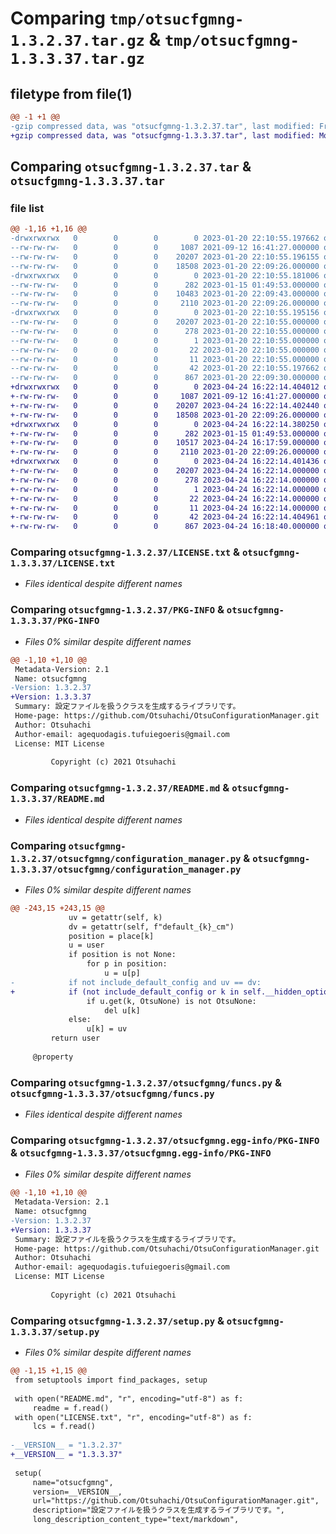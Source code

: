 # Comparing `tmp/otsucfgmng-1.3.2.37.tar.gz` & `tmp/otsucfgmng-1.3.3.37.tar.gz`

## filetype from file(1)

```diff
@@ -1 +1 @@
-gzip compressed data, was "otsucfgmng-1.3.2.37.tar", last modified: Fri Jan 20 22:10:55 2023, max compression
+gzip compressed data, was "otsucfgmng-1.3.3.37.tar", last modified: Mon Apr 24 16:22:14 2023, max compression
```

## Comparing `otsucfgmng-1.3.2.37.tar` & `otsucfgmng-1.3.3.37.tar`

### file list

```diff
@@ -1,16 +1,16 @@
-drwxrwxrwx   0        0        0        0 2023-01-20 22:10:55.197662 otsucfgmng-1.3.2.37/
--rw-rw-rw-   0        0        0     1087 2021-09-12 16:41:27.000000 otsucfgmng-1.3.2.37/LICENSE.txt
--rw-rw-rw-   0        0        0    20207 2023-01-20 22:10:55.196155 otsucfgmng-1.3.2.37/PKG-INFO
--rw-rw-rw-   0        0        0    18508 2023-01-20 22:09:26.000000 otsucfgmng-1.3.2.37/README.md
-drwxrwxrwx   0        0        0        0 2023-01-20 22:10:55.181006 otsucfgmng-1.3.2.37/otsucfgmng/
--rw-rw-rw-   0        0        0      282 2023-01-15 01:49:53.000000 otsucfgmng-1.3.2.37/otsucfgmng/__init__.py
--rw-rw-rw-   0        0        0    10483 2023-01-20 22:09:43.000000 otsucfgmng-1.3.2.37/otsucfgmng/configuration_manager.py
--rw-rw-rw-   0        0        0     2110 2023-01-20 22:09:26.000000 otsucfgmng-1.3.2.37/otsucfgmng/funcs.py
-drwxrwxrwx   0        0        0        0 2023-01-20 22:10:55.195156 otsucfgmng-1.3.2.37/otsucfgmng.egg-info/
--rw-rw-rw-   0        0        0    20207 2023-01-20 22:10:55.000000 otsucfgmng-1.3.2.37/otsucfgmng.egg-info/PKG-INFO
--rw-rw-rw-   0        0        0      278 2023-01-20 22:10:55.000000 otsucfgmng-1.3.2.37/otsucfgmng.egg-info/SOURCES.txt
--rw-rw-rw-   0        0        0        1 2023-01-20 22:10:55.000000 otsucfgmng-1.3.2.37/otsucfgmng.egg-info/dependency_links.txt
--rw-rw-rw-   0        0        0       22 2023-01-20 22:10:55.000000 otsucfgmng-1.3.2.37/otsucfgmng.egg-info/requires.txt
--rw-rw-rw-   0        0        0       11 2023-01-20 22:10:55.000000 otsucfgmng-1.3.2.37/otsucfgmng.egg-info/top_level.txt
--rw-rw-rw-   0        0        0       42 2023-01-20 22:10:55.197662 otsucfgmng-1.3.2.37/setup.cfg
--rw-rw-rw-   0        0        0      867 2023-01-20 22:09:30.000000 otsucfgmng-1.3.2.37/setup.py
+drwxrwxrwx   0        0        0        0 2023-04-24 16:22:14.404012 otsucfgmng-1.3.3.37/
+-rw-rw-rw-   0        0        0     1087 2021-09-12 16:41:27.000000 otsucfgmng-1.3.3.37/LICENSE.txt
+-rw-rw-rw-   0        0        0    20207 2023-04-24 16:22:14.402440 otsucfgmng-1.3.3.37/PKG-INFO
+-rw-rw-rw-   0        0        0    18508 2023-01-20 22:09:26.000000 otsucfgmng-1.3.3.37/README.md
+drwxrwxrwx   0        0        0        0 2023-04-24 16:22:14.380250 otsucfgmng-1.3.3.37/otsucfgmng/
+-rw-rw-rw-   0        0        0      282 2023-01-15 01:49:53.000000 otsucfgmng-1.3.3.37/otsucfgmng/__init__.py
+-rw-rw-rw-   0        0        0    10517 2023-04-24 16:17:59.000000 otsucfgmng-1.3.3.37/otsucfgmng/configuration_manager.py
+-rw-rw-rw-   0        0        0     2110 2023-01-20 22:09:26.000000 otsucfgmng-1.3.3.37/otsucfgmng/funcs.py
+drwxrwxrwx   0        0        0        0 2023-04-24 16:22:14.401436 otsucfgmng-1.3.3.37/otsucfgmng.egg-info/
+-rw-rw-rw-   0        0        0    20207 2023-04-24 16:22:14.000000 otsucfgmng-1.3.3.37/otsucfgmng.egg-info/PKG-INFO
+-rw-rw-rw-   0        0        0      278 2023-04-24 16:22:14.000000 otsucfgmng-1.3.3.37/otsucfgmng.egg-info/SOURCES.txt
+-rw-rw-rw-   0        0        0        1 2023-04-24 16:22:14.000000 otsucfgmng-1.3.3.37/otsucfgmng.egg-info/dependency_links.txt
+-rw-rw-rw-   0        0        0       22 2023-04-24 16:22:14.000000 otsucfgmng-1.3.3.37/otsucfgmng.egg-info/requires.txt
+-rw-rw-rw-   0        0        0       11 2023-04-24 16:22:14.000000 otsucfgmng-1.3.3.37/otsucfgmng.egg-info/top_level.txt
+-rw-rw-rw-   0        0        0       42 2023-04-24 16:22:14.404961 otsucfgmng-1.3.3.37/setup.cfg
+-rw-rw-rw-   0        0        0      867 2023-04-24 16:18:40.000000 otsucfgmng-1.3.3.37/setup.py
```

### Comparing `otsucfgmng-1.3.2.37/LICENSE.txt` & `otsucfgmng-1.3.3.37/LICENSE.txt`

 * *Files identical despite different names*

### Comparing `otsucfgmng-1.3.2.37/PKG-INFO` & `otsucfgmng-1.3.3.37/PKG-INFO`

 * *Files 0% similar despite different names*

```diff
@@ -1,10 +1,10 @@
 Metadata-Version: 2.1
 Name: otsucfgmng
-Version: 1.3.2.37
+Version: 1.3.3.37
 Summary: 設定ファイルを扱うクラスを生成するライブラリです。
 Home-page: https://github.com/Otsuhachi/OtsuConfigurationManager.git
 Author: Otsuhachi
 Author-email: agequodagis.tufuiegoeris@gmail.com
 License: MIT License
         
         Copyright (c) 2021 Otsuhachi
```

### Comparing `otsucfgmng-1.3.2.37/README.md` & `otsucfgmng-1.3.3.37/README.md`

 * *Files identical despite different names*

### Comparing `otsucfgmng-1.3.2.37/otsucfgmng/configuration_manager.py` & `otsucfgmng-1.3.3.37/otsucfgmng/configuration_manager.py`

 * *Files 0% similar despite different names*

```diff
@@ -243,15 +243,15 @@
             uv = getattr(self, k)
             dv = getattr(self, f"default_{k}_cm")
             position = place[k]
             u = user
             if position is not None:
                 for p in position:
                     u = u[p]
-            if not include_default_config and uv == dv:
+            if (not include_default_config or k in self.__hidden_options__) and uv == dv:
                 if u.get(k, OtsuNone) is not OtsuNone:
                     del u[k]
             else:
                 u[k] = uv
         return user
 
     @property
```

### Comparing `otsucfgmng-1.3.2.37/otsucfgmng/funcs.py` & `otsucfgmng-1.3.3.37/otsucfgmng/funcs.py`

 * *Files identical despite different names*

### Comparing `otsucfgmng-1.3.2.37/otsucfgmng.egg-info/PKG-INFO` & `otsucfgmng-1.3.3.37/otsucfgmng.egg-info/PKG-INFO`

 * *Files 0% similar despite different names*

```diff
@@ -1,10 +1,10 @@
 Metadata-Version: 2.1
 Name: otsucfgmng
-Version: 1.3.2.37
+Version: 1.3.3.37
 Summary: 設定ファイルを扱うクラスを生成するライブラリです。
 Home-page: https://github.com/Otsuhachi/OtsuConfigurationManager.git
 Author: Otsuhachi
 Author-email: agequodagis.tufuiegoeris@gmail.com
 License: MIT License
         
         Copyright (c) 2021 Otsuhachi
```

### Comparing `otsucfgmng-1.3.2.37/setup.py` & `otsucfgmng-1.3.3.37/setup.py`

 * *Files 0% similar despite different names*

```diff
@@ -1,15 +1,15 @@
 from setuptools import find_packages, setup
 
 with open("README.md", "r", encoding="utf-8") as f:
     readme = f.read()
 with open("LICENSE.txt", "r", encoding="utf-8") as f:
     lcs = f.read()
 
-__VERSION__ = "1.3.2.37"
+__VERSION__ = "1.3.3.37"
 
 setup(
     name="otsucfgmng",
     version=__VERSION__,
     url="https://github.com/Otsuhachi/OtsuConfigurationManager.git",
     description="設定ファイルを扱うクラスを生成するライブラリです。",
     long_description_content_type="text/markdown",
```

